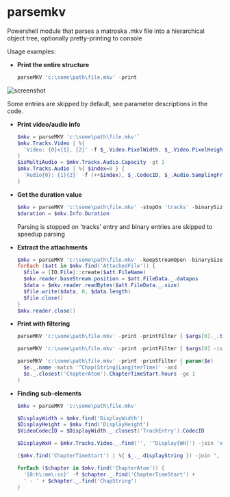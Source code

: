 # parsemkv
Powershell module that parses a matroska .mkv file into a hierarchical object tree, optionally pretty-printing to console

Usage examples:

* **Print the entire structure**
  ```powershell
  parseMKV 'c:\some\path\file.mkv' -print
  ```
![screenshot](https://i.imgur.com/RgqnbQM.png)

  Some entries are skipped by default, see parameter descriptions in the code.

* **Print video/audio info**
  ```powershell
  $mkv = parseMKV 'c:\some\path\file.mkv'`
  $mkv.Tracks.Video | %{
  	'Video: {0}x{1}, {2}' -f $_.Video.PixelWidth, $_.Video.PixelHeight, $_.CodecID
  }
  $isMultiAudio = $mkv.Tracks.Audio.Capacity -gt 1
  $mkv.Tracks.Audio | %{ $index=0 } {
  	'Audio{0}: {1}{2}' -f (++$index), $_.CodecID, $_.Audio.SamplingFrequency
  }
  ```

* **Get the duration value**
  ```powershell
  $mkv = parseMKV 'c:\some\path\file.mkv' -stopOn 'tracks' -binarySizeLimit 0
  $duration = $mkv.Info.Duration
  ```
  Parsing is stopped on 'tracks' entry and binary entries are skipped to speedup parsing

* **Extract the attachments**
  ```powershell
  $mkv = parseMKV 'c:\some\path\file.mkv' -keepStreamOpen -binarySizeLimit 0
  forEach ($att in $mkv.find('AttachedFile')) {
  	$file = [IO.File]::create($att.FileName)
  	$mkv.reader.baseStream.position = $att.FileData._.datapos
  	$data = $mkv.reader.readBytes($att.FileData._.size)
  	$file.write($data, 0, $data.length)
  	$file.close()
  }
  $mkv.reader.close()
  ```

* **Print with filtering**
  ```powershell
  parseMKV 'c:\some\path\file.mkv' -print -printFilter { $args[0]._.type -eq 'string' }
  ```

  ```powershell
  parseMKV 'c:\some\path\file.mkv' -print -printFilter { $args[0] -is [datetime] }
  ```

  ```powershell
  parseMKV 'c:\some\path\file.mkv' -print -printFilter { param($e)
  	$e._.name -match '^Chap(String|Lang|terTime)' -and `
  	$e._.closest('ChapterAtom').ChapterTimeStart.hours -ge 1
  }
  ```

* **Finding sub-elements**
  ```powershell
  $mkv = parseMKV 'c:\some\path\file.mkv'
  ```

  ```powershell
  $DisplayWidth = $mkv.find('DisplayWidth')
  $DisplayHeight = $mkv.find('DisplayHeight')
  $VideoCodecID = $DisplayWidth._.closest('TrackEntry').CodecID
  ```

  ```powershell
  $DisplayWxH = $mkv.Tracks.Video._.find('', '^Display[WH]') -join 'x'
  ```

  ```powershell
  ($mkv.find('ChapterTimeStart') | %{ $_._.displayString }) -join ", "
  ```

  ```powershell
  forEach ($chapter in $mkv.find('ChapterAtom')) {
  	'{0:h\:mm\:ss}' -f $chapter._.find('ChapterTimeStart') +
  	' - ' + $chapter._.find('ChapString')
  }
  ```
